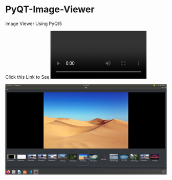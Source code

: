 # PyQT-Image-Viewer
Image Viewer Using PyQt5

Click this Link to See 
![Demo Video](https://user-images.githubusercontent.com/65771769/128624760-73f55b8a-346e-4763-94eb-d1af86584eb1.mp4)

![Demo Image](https://github.com/naga-master/PyQT-Image-Viewer/blob/main/images/preview.jpeg?raw=true)
